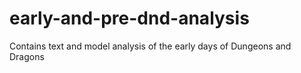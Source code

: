 # early-and-pre-dnd-analysis
Contains text and model analysis of the early days of Dungeons and Dragons
